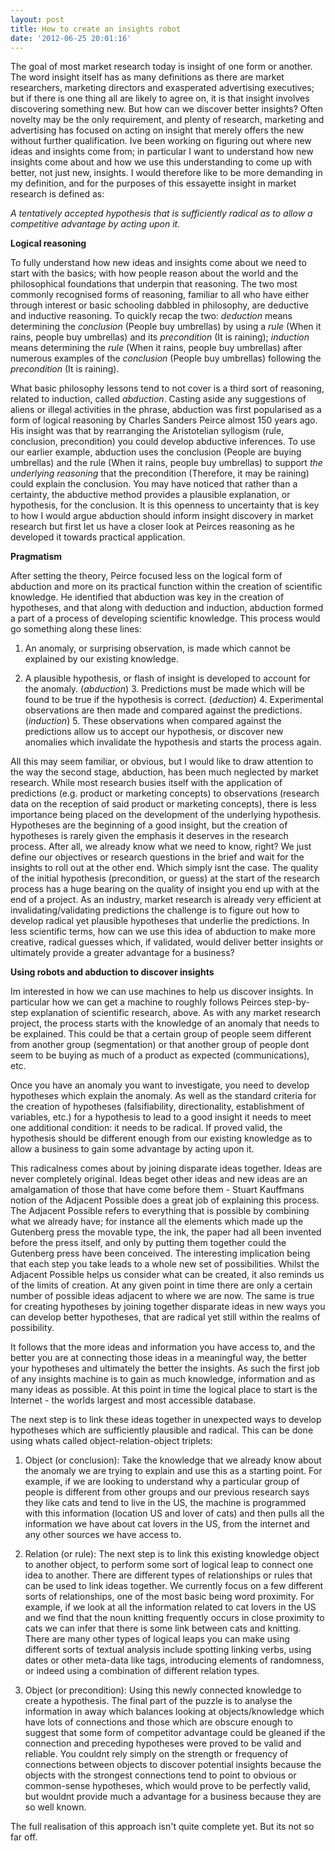 ```yaml
---
layout: post
title: How to create an insights robot
date: '2012-06-25 20:01:16'
---
```


The goal of most market research today is insight of one form or another. The word insight itself has as many definitions as there are market researchers, marketing directors and exasperated advertising executives; but if there is one thing all are likely to agree on, it is that insight involves discovering something new. But how can we discover better insights? Often novelty may be the only requirement, and plenty of research, marketing and advertising has focused on acting on insight that merely offers the new without further qualification. Ive been working on figuring out where new ideas and insights come from; in particular I want to understand how new insights come about and how we use this understanding to come up with better, not just new, insights. I would therefore like to be more demanding in my definition, and for the purposes of this essayette insight in market research is defined as:

*A tentatively accepted hypothesis that is sufficiently radical as to allow a competitive advantage by acting upon it.*

**Logical reasoning**

To fully understand how new ideas and insights come about we need to start with the basics; with how people reason about the world and the philosophical foundations that underpin that reasoning. The two most commonly recognised forms of reasoning, familiar to all who have either through interest or basic schooling dabbled in philosophy, are deductive and inductive reasoning. To quickly recap the two: *deduction* means determining the *conclusion* (People buy umbrellas) by using a *rule* (When it rains, people buy umbrellas) and its *precondition* (It is raining); *induction* means determining the *rule* (When it rains, people buy umbrellas) after numerous examples of the *conclusion* (People buy umbrellas) following the *precondition* (It is raining).

What basic philosophy lessons tend to not cover is a third sort of reasoning, related to induction, called *abduction*. Casting aside any suggestions of aliens or illegal activities in the phrase, abduction was first popularised as a form of logical reasoning by Charles Sanders Peirce almost 150 years ago. His insight was that by rearranging the Aristotelian syllogism (rule, conclusion, precondition) you could develop abductive inferences. To use our earlier example, abduction uses the conclusion (People are buying umbrellas) and the rule (When it rains, people buy umbrellas) to support *the underlying reasoning* that the precondition (Therefore, it may be raining) could explain the conclusion. You may have noticed that rather than a certainty, the abductive method provides a plausible explanation, or hypothesis, for the conclusion. It is this openness to uncertainty that is key to how I would argue abduction should inform insight discovery in market research but first let us have a closer look at Peirces reasoning as he developed it towards practical application.

**Pragmatism**

After setting the theory, Peirce focused less on the logical form of abduction and more on its practical function within the creation of scientific knowledge. He identified that abduction was key in the creation of hypotheses, and that along with deduction and induction, abduction formed a part of a process of developing scientific knowledge. This process would go something along these lines:

1. An anomaly, or surprising observation, is made which cannot be explained by our existing knowledge. 

2. A plausible hypothesis, or flash of insight is developed to account for the anomaly. (*abduction*) 3. Predictions must be made which will be found to be true if the hypothesis is correct. (*deduction*) 4. Experimental observations are then made and compared against the predictions. (*induction*) 5. These observations when compared against the predictions allow us to accept our hypothesis, or discover new anomalies which invalidate the hypothesis and starts the process again.


All this may seem familiar, or obvious, but I would like to draw attention to the way the second stage, abduction, has been much neglected by market research. While most research busies itself with the application of predictions (e.g. product or marketing concepts) to observations (research data on the reception of said product or marketing concepts), there is less importance being placed on the development of the underlying hypothesis. Hypotheses are the beginning of a good insight, but the creation of hypotheses is rarely given the emphasis it deserves in the research process. After all, we already know what we need to know, right? We just define our objectives or research questions in the brief and wait for the insights to roll out at the other end. Which simply isnt the case. The quality of the initial hypothesis (precondition, or guess) at the start of the research process has a huge bearing on the quality of insight you end up with at the end of a project. As an industry, market research is already very efficient at invalidating/validating predictions the challenge is to figure out how to develop radical yet plausible hypotheses that underlie the predictions. In less scientific terms, how can we use this idea of abduction to make more creative, radical guesses which, if validated, would deliver better insights or ultimately provide a greater advantage for a business?

**Using robots and abduction to discover insights**

Im interested in how we can use machines to help us discover insights. In particular how we can get a machine to roughly follows Peirces step-by-step explanation of scientific research, above. As with any market research project, the process starts with the knowledge of an anomaly that needs to be explained. This could be that a certain group of people seem different from another group (segmentation) or that another group of people dont seem to be buying as much of a product as expected (communications), etc.

Once you have an anomaly you want to investigate, you need to develop hypotheses which explain the anomaly. As well as the standard criteria for the creation of hypotheses (falsifiability, directionality, establishment of variables, etc.) for a hypothesis to lead to a good insight it needs to meet one additional condition: it needs to be radical. If proved valid, the hypothesis should be different enough from our existing knowledge as to allow a business to gain some advantage by acting upon it.

This radicalness comes about by joining disparate ideas together. Ideas are never completely original. Ideas beget other ideas and new ideas are an amalgamation of those that have come before them - Stuart Kauffmans notion of the Adjacent Possible does a great job of explaining this process. The Adjacent Possible refers to everything that is possible by combining what we already have; for instance all the elements which made up the Gutenberg press the movable type, the ink, the paper had all been invented before the press itself, and only by putting them together could the Gutenberg press have been conceived. The interesting implication being that each step you take leads to a whole new set of possibilities. Whilst the Adjacent Possible helps us consider what can be created, it also reminds us of the limits of creation. At any given point in time there are only a certain number of possible ideas adjacent to where we are now. The same is true for creating hypotheses by joining together disparate ideas in new ways you can develop better hypotheses, that are radical yet still within the realms of possibility.

It follows that the more ideas and information you have access to, and the better you are at connecting those ideas in a meaningful way, the better your hypotheses and ultimately the better the insights. As such the first job of any insights machine is to gain as much knowledge, information and as many ideas as possible. At this point in time the logical place to start is the Internet - the worlds largest and most accessible database.

The next step is to link these ideas together in unexpected ways to develop hypotheses which are sufficiently plausible and radical. This can be done using whats called object-relation-object triplets:

1. Object (or conclusion): Take the knowledge that we already know about the anomaly we are trying to explain and use this as a starting point. For example, if we are looking to understand why a particular group of people is different from other groups and our previous research says they like cats and tend to live in the US, the machine is programmed with this information (location US and lover of cats) and then pulls all the information we have about cat lovers in the US, from the internet and any other sources we have access to.

2. Relation (or rule): The next step is to link this existing knowledge object to another object, to perform some sort of logical leap to connect one idea to another. There are different types of relationships or rules that can be used to link ideas together. We currently focus on a few different sorts of relationships, one of the most basic being word proximity. For example, if we look at all the information related to cat lovers in the US and we find that the noun knitting frequently occurs in close proximity to cats we can infer that there is some link between cats and knitting. There are many other types of logical leaps you can make using different sorts of textual analysis include spotting linking verbs, using dates or other meta-data like tags, introducing elements of randomness, or indeed using a combination of different relation types.

3. Object (or precondition): Using this newly connected knowledge to create a hypothesis. The final part of the puzzle is to analyse the information in away which balances looking at objects/knowledge which have lots of connections and those which are obscure enough to suggest that some form of competitor advantage could be gleaned if the connection and preceding hypotheses were proved to be valid and reliable. You couldnt rely simply on the strength or frequency of connections between objects to discover potential insights because the objects with the strongest connections tend to point to obvious or common-sense hypotheses, which would prove to be perfectly valid, but wouldnt provide much a advantage for a business because they are so well known.

The full realisation of this approach isn't quite complete yet. But its not so far off. 